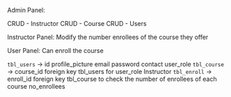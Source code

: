 Admin Panel:

CRUD - Instructor
CRUD - Course
CRUD - Users

Instructor Panel:
Modify the number enrollees of the course they offer

User Panel:
Can enroll the course

`tbl_users` -> id profile_picture email password contact user_role
`tbl_course` -> course_id foreign key tbl_users for user_role Instructor
`tbl_enroll` -> enroll_id foreign key tbl_course to check the number of enrollees of each course no_enrollees